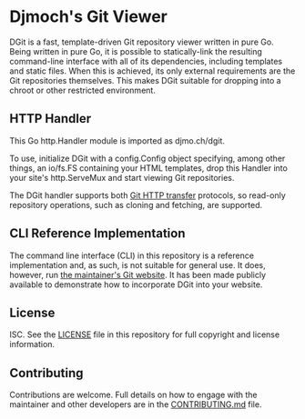 # Djmoch's Git Viewer

DGit is a fast, template-driven Git repository viewer written in pure
Go.
Being written in pure Go, it is possible to statically-link the
resulting command-line interface with all of its dependencies,
including templates and static files.
When this is achieved, its only external requirements are the Git
repositories themselves.
This makes DGit suitable for dropping into a chroot or other
restricted environment.

## HTTP Handler

This Go http.Handler module is imported as djmo.ch/dgit.

To use, initialize DGit with a config.Config object specifying, among
other things, an io/fs.FS containing your HTML templates, drop this
Handler into your site's http.ServeMux and start viewing Git
repositories.

The DGit handler supports both [Git HTTP transfer] protocols, so
read-only repository operations, such as cloning and fetching, are
supported.

[Git HTTP transfer]: https://git-scm.com/docs/gitprotocol-http

## CLI Reference Implementation

The command line interface (CLI) in this repository is a reference
implementation and, as such, is not suitable for general use.
It does, however, run [the maintainer's Git
website](https://git.danielmoch.com).
It has been made publicly available to demonstrate how to incorporate
DGit into your website.

## License

ISC.
See the [LICENSE](dgit/-/blob/main/LICENSE) file in this repository
for full copyright and license information.

## Contributing

Contributions are welcome.
Full details on how to engage with the maintainer and other developers
are in the [CONTRIBUTING.md](dgit/-/blob/main/CONTRIBUTING.md) file.
